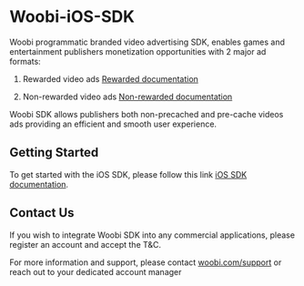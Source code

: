 # Woobi-iOS-SDK

Woobi programmatic branded video advertising SDK, enables games and entertainment publishers monetization opportunities with 2 major ad formats:

1. Rewarded video ads [Rewarded documentation](https://github.com/woobirnd/Woobi-iOS-SDK/wiki/Woobi-Vidget)

2. Non-rewarded video ads [Non-rewarded documentation](https://github.com/woobirnd/Woobi-iOS-SDK/wiki/Woobi-Non-Incent)

Woobi SDK allows publishers both non-precached and pre-cache videos ads providing an efficient and smooth user experience.

## Getting Started
To get started with the iOS SDK, please follow this link [iOS SDK documentation](https://github.com/woobirnd/Woobi-iOS-SDK/wiki).

## Contact Us
If you wish to integrate Woobi SDK into any commercial applications, please register an account and accept the T&C.

For more information and support, please contact [woobi.com/support](http://woobi.com/support/) or reach out to your dedicated account manager

